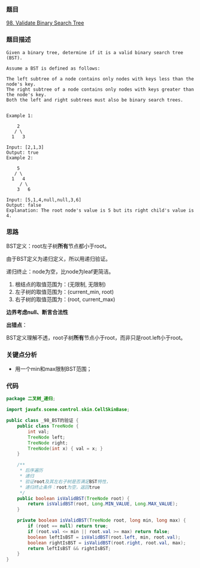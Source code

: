 ### 题目
[98. Validate Binary Search Tree](https://leetcode.com/problems/validate-binary-search-tree/)
### 题目描述
```
Given a binary tree, determine if it is a valid binary search tree (BST).

Assume a BST is defined as follows:

The left subtree of a node contains only nodes with keys less than the node's key.
The right subtree of a node contains only nodes with keys greater than the node's key.
Both the left and right subtrees must also be binary search trees.
 

Example 1:

    2
   / \
  1   3

Input: [2,1,3]
Output: true
Example 2:

    5
   / \
  1   4
     / \
    3   6

Input: [5,1,4,null,null,3,6]
Output: false
Explanation: The root node's value is 5 but its right child's value is 4.
```
### 思路
BST定义：root左子树**所有**节点都小于root。

由于BST定义为递归定义，所以用递归验证。

递归终止：node为空，比node为leaf更简洁。  

1. 根结点的取值范围为：(无限制, 无限制)
2. 左子树的取值范围为：(current_min, root)
3. 右子树的取值范围为：(root, current_max)

**边界考虑null、断言合法性**

**出错点**：

BST定义理解不透，root子树**所有**节点小于root，而非只是root.left小于root。
### 关键点分析
* 用一个min和max限制BST范围；
### 代码
```java
package 二叉树_递归;

import javafx.scene.control.skin.CellSkinBase;

public class _98_BST的验证 {
    public class TreeNode {
        int val;
        TreeNode left;
        TreeNode right;
        TreeNode(int x) { val = x; }
    }

    /**
     * 后序遍历
     * 递归
     * 验证root及其左右子树是否满足BST特性，
     * 递归终止条件：root为空，返回true
     */
    public boolean isValidBST(TreeNode root) {
        return isValidBST(root, Long.MIN_VALUE, Long.MAX_VALUE);
    }

    private boolean isValidBST(TreeNode root, long min, long max) {
        if (root == null) return true;
        if (root.val <= min || root.val >= max) return false;
        boolean leftIsBST = isValidBST(root.left, min, root.val);
        boolean rightIsBST = isValidBST(root.right, root.val, max);
        return leftIsBST && rightIsBST;
    }
}
```
